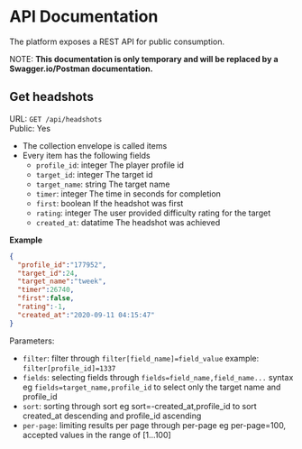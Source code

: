 # API Documentation
The platform exposes a REST API for public consumption.

NOTE: __This documentation is only temporary and will be replaced by a Swagger.io/Postman documentation.__

## Get headshots
 URL: `GET /api/headshots` \
 Public: Yes

* The collection envelope is called items
* Every item has the following fields
    - `profile_id`: integer The player profile id
    - `target_id`: integer The target id
    - `target_name`: string The target name
    - `timer`: integer The time in seconds for completion
    - `first`: boolean If the headshot was first
    - `rating`: integer The user provided difficulty rating for the target
    - `created_at`: datatime The headshot was achieved

**Example**
```json
{
  "profile_id":"177952",
  "target_id":24,
  "target_name":"tweek",
  "timer":26740,
  "first":false,
  "rating":-1,
  "created_at":"2020-09-11 04:15:47"
}
```

Parameters:
* `filter`: filter through `filter[field_name]=field_value` example: `filter[profile_id]=1337`
* `fields`: selecting fields through `fields=field_name,field_name...` syntax eg `fields=target_name,profile_id` to select only the target name and profile_id
* `sort`: sorting through sort eg sort=-created_at,profile_id to sort created_at descending and profile_id ascending
* `per-page`: limiting results per page through per-page eg per-page=100, accepted values in the range of [1...100]
